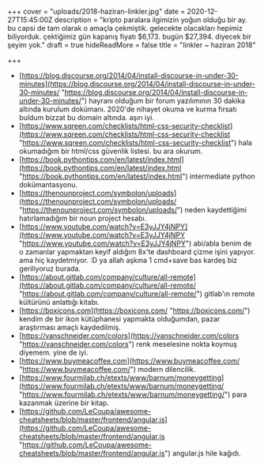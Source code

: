 +++
cover = "uploads/2018-haziran-linkler.jpg"
date = 2020-12-27T15:45:00Z
description = "kripto paralara ilgimizin yoğun olduğu bir ay. bu capsi de tam olarak o amaçla çekmiştik. gelecekte olacakları hepimiz biliyorduk. çektiğimiz gün kapanış fiyatı $6,173. bugün $27,394. diyecek bir şeyim yok."
draft = true
hideReadMore = false
title = "linkler ~ haziran 2018"

+++
* [https://blog.discourse.org/2014/04/install-discourse-in-under-30-minutes](https://blog.discourse.org/2014/04/install-discourse-in-under-30-minutes/ "https://blog.discourse.org/2014/04/install-discourse-in-under-30-minutes/") hayranı olduğum bir forum yazılımının 30 dakika altında kurulum dokümanı. 2020'de nihayet okuma ve kurma fırsatı buldum bizzat bu domain altında. aşırı iyi.
* [https://www.sqreen.com/checklists/html-css-security-checklist](https://www.sqreen.com/checklists/html-css-security-checklist "https://www.sqreen.com/checklists/html-css-security-checklist") hala okumadığım bir html/css güvenlik listesi. bu ara okurum.
* [https://book.pythontips.com/en/latest/index.html](https://book.pythontips.com/en/latest/index.html "https://book.pythontips.com/en/latest/index.html") intermediate python dokümantasyonu.
* [https://thenounproject.com/symbolon/uploads](https://thenounproject.com/symbolon/uploads/ "https://thenounproject.com/symbolon/uploads/") neden kaydettiğimi hatırlamadığım bir noun project hesabı.
* [https://www.youtube.com/watch?v=E3yJJY4jNPY](https://www.youtube.com/watch?v=E3yJJY4jNPY "https://www.youtube.com/watch?v=E3yJJY4jNPY") abi/abla benim de o zamanlar yapmaktan keyif aldığım 8x'te dashboard çizme işini yapıyor. ama hiç kaydetmiyor. :D ya allah aşkına 1 cmd+save bas kardeş biz geriliyoruz burada.
* [https://about.gitlab.com/company/culture/all-remote](https://about.gitlab.com/company/culture/all-remote/ "https://about.gitlab.com/company/culture/all-remote/") gitlab'ın remote kültürünü anlattığı kitabı.
* [https://boxicons.com](https://boxicons.com/ "https://boxicons.com/") kendim de bir ikon kütüphanesi yapmakta olduğumdan, pazar araştırması amaçlı kaydedilmiş.
* [https://vanschneider.com/colors](https://vanschneider.com/colors "https://vanschneider.com/colors") renk meselesine nokta koymuş diyemem. yine de iyi.
* [https://www.buymeacoffee.com](https://www.buymeacoffee.com/ "https://www.buymeacoffee.com/") modern dilencilik.
* [https://www.fourmilab.ch/etexts/www/barnum/moneygetting](https://www.fourmilab.ch/etexts/www/barnum/moneygetting/ "https://www.fourmilab.ch/etexts/www/barnum/moneygetting/") para kazanmak üzerine bir kitap.
* [https://github.com/LeCoupa/awesome-cheatsheets/blob/master/frontend/angular.js](https://github.com/LeCoupa/awesome-cheatsheets/blob/master/frontend/angular.js "https://github.com/LeCoupa/awesome-cheatsheets/blob/master/frontend/angular.js") angular.js hile kağıdı.